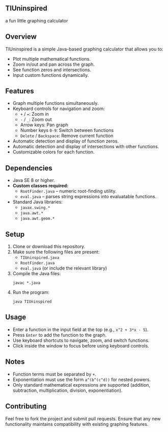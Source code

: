
## TIUninspired

a fun little graphing calculator

Overview
--------
TIUninspired is a simple Java-based graphing calculator that allows you to:
- Plot multiple mathematical functions.
- Zoom in/out and pan across the graph.
- See function zeros and intersections.
- Input custom functions dynamically.

Features
--------
- Graph multiple functions simultaneously.
- Keyboard controls for navigation and zoom:
  - `+` / `=`: Zoom in
  - `-` / `_`: Zoom out
  - Arrow keys: Pan graph
  - Number keys `0-9`: Switch between functions
  - `Delete` / `Backspace`: Remove current function
- Automatic detection and display of function zeros.
- Automatic detection and display of intersections with other functions.
- Customizable colors for each function.

Dependencies
------------
- Java SE 8 or higher.
- **Custom classes required:**
  - `RootFinder.java` – numeric root-finding utility.
  - `eval.java` – parses string expressions into evaluatable functions.
- Standard Java libraries:
  - `javax.swing.*`
  - `java.awt.*`
  - `java.awt.geom.*`

Setup
-----
1. Clone or download this repository.
2. Make sure the following files are present:
   - `TIUninspired.java`
   - `RootFinder.java`
   - `eval.java` (or include the relevant library)
3. Compile the Java files:
   ```
   javac *.java
   ```
4. Run the program:
   ```
   java TIUninspired
   ```

Usage
-----
- Enter a function in the input field at the top (e.g., `x^2 + 3*x - 5`).
- Press `Enter` to add the function to the graph.
- Use keyboard shortcuts to navigate, zoom, and switch functions.
- Click inside the window to focus before using keyboard controls.

Notes
-----
- Function terms must be separated by `+`.
- Exponentiation must use the form `a^(b^(c^d))` for nested powers.
- Only standard mathematical expressions are supported (addition, subtraction, multiplication, division, exponentiation).

Contributing
------------
Feel free to fork the project and submit pull requests. Ensure that any new functionality maintains compatibility with existing graphing features.
